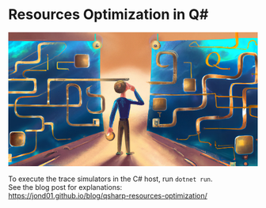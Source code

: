 # Resources Optimization in Q#

<p align="center"><img src="quantum_resources_optimization_illustration.png"
      alt="Quantum Resources Optimization"
      title="Which path to choose for the quantum program? The trace simulator can help."
      style="width: 750px; max-width: 100%;" /></p>

To execute the trace simulators in the C# host, run `dotnet run`.  
See the blog post for explanations:  
https://jond01.github.io/blog/qsharp-resources-optimization/
